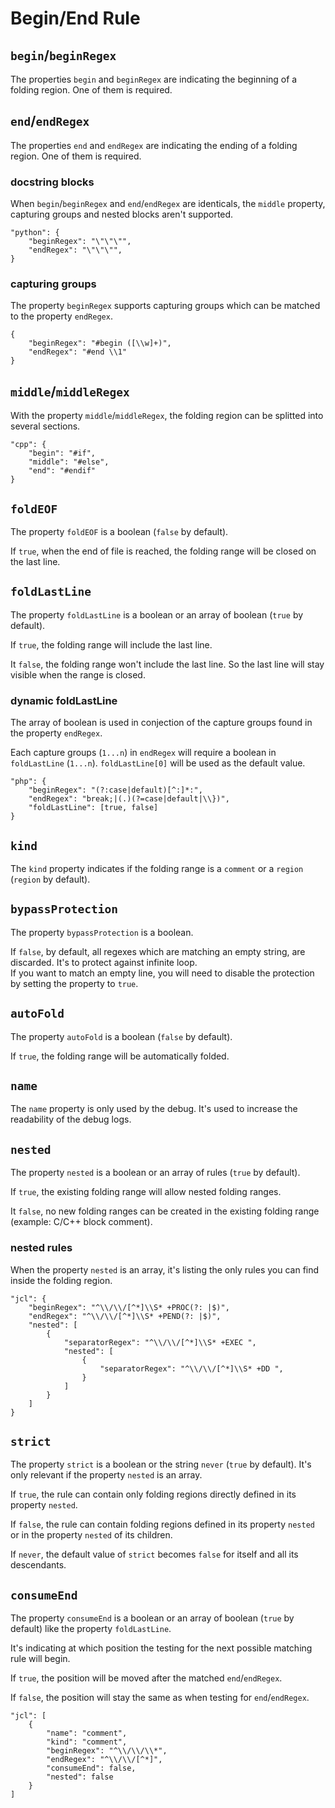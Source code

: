 # Begin/End Rule

## `begin`/`beginRegex`

The properties `begin` and `beginRegex` are indicating the beginning of a folding region. One of them is required.

## `end`/`endRegex`

The properties `end` and `endRegex` are indicating the ending of a folding region. One of them is required.

### docstring blocks

When `begin`/`beginRegex` and `end`/`endRegex` are identicals, the `middle` property, capturing groups and nested blocks aren't supported.

```
"python": {
    "beginRegex": "\"\"\"",
    "endRegex": "\"\"\"",
}
```

### capturing groups

The property `beginRegex` supports capturing groups which can be matched to the property `endRegex`.

```
{
    "beginRegex": "#begin ([\\w]+)",
    "endRegex": "#end \\1"
}
```

## `middle`/`middleRegex`

With the property `middle`/`middleRegex`, the folding region can be splitted into several sections.

```
"cpp": {
    "begin": "#if",
    "middle": "#else",
    "end": "#endif"
}
```

## `foldEOF`

The property `foldEOF` is a boolean (`false` by default).

If `true`, when the end of file is reached, the folding range will be closed on the last line.

## `foldLastLine`

The property `foldLastLine` is a boolean or an array of boolean (`true` by default).

If `true`, the folding range will include the last line.

It `false`, the folding range won't include the last line. So the last line will stay visible when the range is closed.

### dynamic foldLastLine

The array of boolean is used in conjection of the capture groups found in the property `endRegex`.

Each capture groups (`1...n`) in `endRegex` will require a boolean in `foldLastLine` (`1...n`).
`foldLastLine[0]` will be used as the default value.

```
"php": {
    "beginRegex": "(?:case|default)[^:]*:",
    "endRegex": "break;|(.)(?=case|default|\\})",
    "foldLastLine": [true, false]
}
```

## `kind`

The `kind` property indicates if the folding range is a `comment` or a `region` (`region` by default).

## `bypassProtection`

The property `bypassProtection` is a boolean.

If `false`, by default, all regexes which are matching an empty string, are discarded. It's to protect against infinite loop.<br/>
If you want to match an empty line, you will need to disable the protection by setting the property to `true`.

## `autoFold`

The property `autoFold` is a boolean (`false` by default).

If `true`, the folding range will be automatically folded.

## `name`

The `name` property is only used by the debug. It's used to increase the readability of the debug logs.

## `nested`

The property `nested` is a boolean or an array of rules (`true` by default).

If `true`, the existing folding range will allow nested folding ranges.

It `false`, no new folding ranges can be created in the existing folding range (example: C/C++ block comment).

### nested rules

When the property `nested` is an array, it's listing the only rules you can find inside the folding region.

```
"jcl": {
    "beginRegex": "^\\/\\/[^*]\\S* +PROC(?: |$)",
    "endRegex": "^\\/\\/[^*]\\S* +PEND(?: |$)",
    "nested": [
        {
            "separatorRegex": "^\\/\\/[^*]\\S* +EXEC ",
            "nested": [
                {
                    "separatorRegex": "^\\/\\/[^*]\\S* +DD ",
                }
            ]
        }
    ]
}
```

## `strict`

The property `strict` is a boolean or the string `never` (`true` by default). It's only relevant if the property `nested` is an array.

If `true`, the rule can contain only folding regions directly defined in its property `nested`.

If `false`, the rule can contain folding regions defined in its property `nested` or in the property `nested` of its children.

If `never`, the default value of `strict` becomes `false` for itself and all its descendants.

## `consumeEnd`

The property `consumeEnd` is a boolean or an array of boolean (`true` by default) like the property `foldLastLine`.

It's indicating at which position the testing for the next possible matching rule will begin.

If `true`, the position will be moved after the matched `end`/`endRegex`.

If `false`, the position will stay the same as when testing for `end`/`endRegex`.

```
"jcl": [
    {
        "name": "comment",
        "kind": "comment",
        "beginRegex": "^\\/\\/\\*",
        "endRegex": "^\\/\\/[^*]",
        "consumeEnd": false,
        "nested": false
    }
]
```
